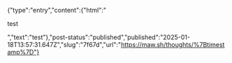 {"type":"entry","content":{"html":"<p>test</p>","text":"test"},"post-status":"published","published":"2025-01-18T13:57:31.647Z","slug":"7f67d","url":"https://maw.sh/thoughts/%7Btimestamp%7D"}